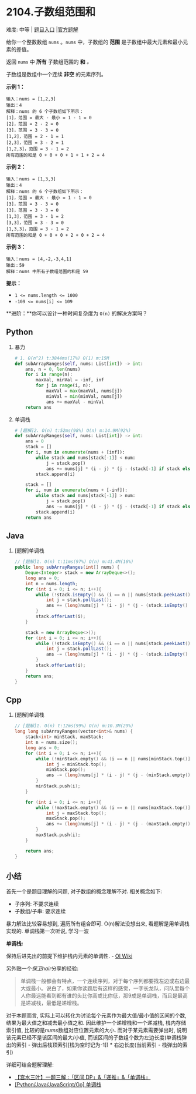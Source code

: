 # 2104.子数组范围和

难度: 中等 | [题目入口](https://leetcode-cn.com/problems/sum-of-subarray-ranges/) |[官方题解](https://leetcode-cn.com/problems/sum-of-subarray-ranges/solution/zi-shu-zu-fan-wei-he-by-leetcode-solutio-lamr/)

给你一个整数数组 `nums` 。`nums` 中，子数组的 **范围** 是子数组中最大元素和最小元素的差值。

返回 `nums` 中 **所有** 子数组范围的 **和** *。*

子数组是数组中一个连续 **非空** 的元素序列。

 

**示例 1：**

```
输入：nums = [1,2,3]
输出：4
解释：nums 的 6 个子数组如下所示：
[1]，范围 = 最大 - 最小 = 1 - 1 = 0 
[2]，范围 = 2 - 2 = 0
[3]，范围 = 3 - 3 = 0
[1,2]，范围 = 2 - 1 = 1
[2,3]，范围 = 3 - 2 = 1
[1,2,3]，范围 = 3 - 1 = 2
所有范围的和是 0 + 0 + 0 + 1 + 1 + 2 = 4
```

**示例 2：**

```
输入：nums = [1,3,3]
输出：4
解释：nums 的 6 个子数组如下所示：
[1]，范围 = 最大 - 最小 = 1 - 1 = 0
[3]，范围 = 3 - 3 = 0
[3]，范围 = 3 - 3 = 0
[1,3]，范围 = 3 - 1 = 2
[3,3]，范围 = 3 - 3 = 0
[1,3,3]，范围 = 3 - 1 = 2
所有范围的和是 0 + 0 + 0 + 2 + 0 + 2 = 4
```

**示例 3：**

```
输入：nums = [4,-2,-3,4,1]
输出：59
解释：nums 中所有子数组范围的和是 59
```

 

**提示：**

- `1 <= nums.length <= 1000`
- `-109 <= nums[i] <= 109`

 

**进阶：**你可以设计一种时间复杂度为 `O(n)` 的解决方案吗？



## Python

1. 暴力

   ```python
   # 1. O(n^2) t:3844ms(17%) O(1) m:15M
   def subArrayRanges(self, nums: List[int]) -> int:
       ans, n = 0, len(nums)
       for i in range(n):
           maxVal, minVal = -inf, inf
           for j in range(i, n):
               maxVal = max(maxVal, nums[j])
               minVal = min(minVal, nums[j])
               ans += maxVal - minVal
       return ans
   ```

2. 单调栈

   ```python
   # [题解]2. O(n) t:52ms(98%) O(n) m:14.9M(92%)
   def subArrayRanges(self, nums: List[int]) -> int:
       ans = 0
       stack = []
       for i, num in enumerate(nums + [inf]):
           while stack and nums[stack[-1]] < num:
               j = stack.pop()
               ans += nums[j] * (i - j) * (j - (stack[-1] if stack else -1))
           stack.append(i)
   
       stack = []
       for i, num in enumerate(nums + [-inf]):
           while stack and nums[stack[-1]] > num:
               j = stack.pop()
               ans -= nums[j] * (i - j) * (j - (stack[-1] if stack else -1))
           stack.append(i)
       return ans
   ```

   

## Java

1. [题解]单调栈

   ```java
   // [题解]1. O(n) t:11ms(97%) O(n) m:41.4M(16%)
   public long subArrayRanges(int[] nums) {
       Deque<Integer> stack = new ArrayDeque<>();
       long ans = 0;
       int n = nums.length;
       for (int i = 0; i <= n; i++){
           while (!stack.isEmpty() && (i == n || nums[stack.peekLast()] < nums[i])){
               int j = stack.pollLast();
               ans += (long)nums[j] * (i - j) * (j - (stack.isEmpty() ? -1 : stack.peekLast()));
           }
           stack.offerLast(i);
       }
   
       stack = new ArrayDeque<>();
       for (int i = 0; i <= n; i++){
           while (!stack.isEmpty() && (i == n || nums[stack.peekLast()] > nums[i])){
               int j = stack.pollLast();
               ans -= (long)nums[j] * (i - j) * (j - (stack.isEmpty() ? -1 : stack.peekLast()));
           }
           stack.offerLast(i);
       }
       return ans;
   }
   ```

   

## Cpp

1. [题解]单调栈

   ```cpp
   // [题解]1. O(n) t:12ms(99%) O(n) m:10.3M(29%)
   long long subArrayRanges(vector<int>& nums) {
       stack<int> minStack, maxStack;
       int n = nums.size();
       long ans = 0;
       for (int i = 0; i <= n; i++){
           while (!minStack.empty() && (i == n || nums[minStack.top()] > nums[i])){
               int j = minStack.top();
               minStack.pop();
               ans -= (long)nums[j] * (i - j) * (j - (minStack.empty() ? -1 : minStack.top()));
           }
           minStack.push(i);
       }
   
       for (int i = 0; i <= n; i++){
           while (!maxStack.empty() && (i == n || nums[maxStack.top()] < nums[i])){
               int j = maxStack.top();
               maxStack.pop();
               ans += (long)nums[j] * (i - j) * (j - (maxStack.empty() ? -1 : maxStack.top()));
           }
           maxStack.push(i);
       }
   
       return ans;
   }
   ```

   

## 小结

首先一个是题目理解的问题, 对子数组的概念理解不对. 相关概念如下:

- 子序列: 不要求连续
- 子数组/子串: 要求连续

暴力解法比较容易想到, 遍历所有组合即可. O(n)解法没想出来, 看题解是用单调栈实现的. 单调栈第一次听说, 学习一波

**单调栈:**

保持后进先出的前提下维护栈内元素的单调性. - [OI Wiki](https://oi-wiki.org/ds/monotonous-stack/)

另外贴一个*保卫hair*分享的经验:

> 单调栈一般都会有特点，一个连续序列，对于每个序列都要找左边或右边最大或最小。说白了，如果你读题后有这样的感觉，一字长龙队，问队里每个人你最远能看到都有谁的头比你高或比你低，那9成是单调栈，而且是最高是递减栈，最低是递增栈。	

对于本题而言, 实际上可以转化为讨论每个元素作为最大值/最小值的区间的个数, 结果为最大值之和减去最小值之和. 因此维护一个递增栈和一个递减栈, 栈内存储索引值, 比较的是$nums$数组对应位置元素的大小. 而对于某元素需要弹出时, 说明该元素已经不是该区间的最大/小值, 而该区间的子数组个数为左边长度(单调栈弹出的索引 - 弹出后栈顶索引[栈为空时记为-1]) * 右边长度(当前索引 - 栈弹出的索引)

详细可结合题解理解:

- [【宫水三叶】一题三解 :「区间 DP」&「递推」&「单调栈」](https://leetcode-cn.com/problems/sum-of-subarray-ranges/solution/gong-shui-san-xie-yi-ti-san-jie-qu-jian-wn84z/)
- [[Python/Java/JavaScript/Go] 单调栈](https://leetcode-cn.com/problems/sum-of-subarray-ranges/solution/pythonjavajavascriptgo-dan-diao-zhan-by-6fi1g/)